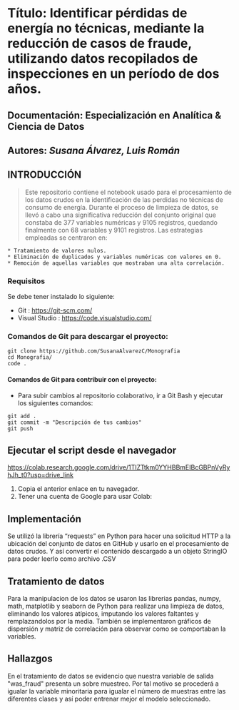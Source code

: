 # Título: Identificar pérdidas de energía no técnicas, mediante la reducción de casos de fraude, utilizando datos recopilados de inspecciones en un período de dos años.
## Documentación: Especialización en Analítica & Ciencia de Datos
## Autores: _Susana Álvarez, Luis Román_ 

## INTRODUCCIÓN

> Este repositorio contiene el notebook usado para el procesamiento de los datos crudos en la identificación de las perdidas no técnicas de consumo de energía. Durante el proceso de limpieza de datos, se llevó a cabo una significativa reducción del conjunto original que constaba de 377 variables numéricas y 9105 registros, quedando finalmente con 68 variables y 9101 registros. Las estrategias empleadas se centraron en:

    * Tratamiento de valores nulos.
    * Eliminación de duplicados y variables numéricas con valores en 0.
    * Remoción de aquellas variables que mostraban una alta correlación.



### Requisitos

Se debe tener instalado lo siguiente:

- Git : https://git-scm.com/
- Visual Studio : https://code.visualstudio.com/



### Comandos de Git para descargar el proyecto:

```
git clone https://github.com/SusanaAlvarezC/Monografia
cd Monografia/
code .
```

#### Comandos de Git para contribuir con el proyecto:

* Para subir cambios al repositorio colaborativo, ir a Git Bash y ejecutar los siguientes comandos:
```
git add .
git commit -m "Descripción de tus cambios"
git push
```

## Ejecutar el script desde el navegador

https://colab.research.google.com/drive/1TIZTtkm0YYHBBmEIBcGBPnVyRyhJh_t0?usp=drive_link

1. Copia el anterior enlace en tu navegador.
2. Tener una cuenta de Google para usar Colab:


## Implementación

Se utilizó la librería “requests” en Python para hacer una solicitud HTTP a la ubicación del conjunto de datos en GitHub y usarlo en el procesamiento de datos crudos. Y así convertir el contenido descargado a un objeto StringIO para poder leerlo como archivo .CSV


## Tratamiento de datos

Para la manipulacion de los datos se usaron las librerias pandas, numpy, math, matplotlib y seaborn de Python para realizar una limpieza de datos, eliminando los valores atípicos, imputando los valores faltantes y remplazandolos por la media. También se implementaron gráficos de dispersión y matriz de correlación para observar como se comportaban la variables.   


## Hallazgos

En el tratamiento de datos se evidencio que nuestra variable de salida "was_fraud" presenta un sobre muestreo. Por tal motivo se procederá a igualar la variable minoritaria para igualar el número de muestras entre las diferentes clases y así poder entrenar mejor el modelo seleccionado.
